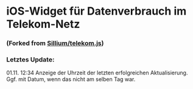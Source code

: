 # iOS-Widget für Datenverbrauch im Telekom-Netz
### (Forked from [Sillium/telekom.js](https://gist.github.com/Sillium/f904fb89444bc8dde12cfc07b8fa8728))
### Letztes Update:
01.11. 12:34 Anzeige der Uhrzeit der letzten erfolgreichen Aktualisierung. Ggf. mit Datum, wenn das nicht am selben Tag war.
